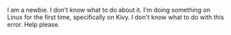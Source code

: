 I am a newbie. I don't know what to do about it. I'm doing something on Linux for the first time, specifically on Kivy. I don't know what to do with this error. Help please.
